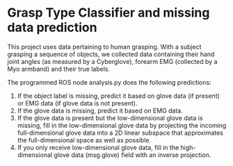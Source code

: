 # Grasp Type Classifier and missing data prediction
 
 This project uses data pertaining to human grasping.
 With a subject grasping a sequence of objects, we collected data containing their hand joint angles (as measured by a Cyberglove), forearm EMG (collected by a Myo armband) and their true labels.

 The programmed ROS node analysis.py does the following predictions:

 1) If the object label is missing, predict it based on glove data (if present) or EMG data (if glove data is not present).
 2) If the glove data is missing, predict it based on EMG data.
 3) If the glove data is present but the low-dimensional glove data is missing, fill in the low-dimensional glove data by projecting the incoming full-dimensional glove data into a 2D linear subspace that approximates the full-dimensional space as well as possible.
 4) If you only receive low-dimensional glove data, fill in the high-dimensional glove data (msg.glove) field with an inverse projection.
